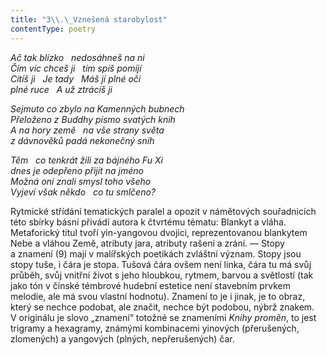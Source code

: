 ```yaml
---
title: "3\\.\_Vznešená starobylost"
contentType: poetry
---
```


<section>

_Ač tak blízko   nedosáhneš na ni  
Čím víc chceš ji   tím spíš pomíjí  
Cítíš ji   Je tady   Máš jí plné oči  
plné ruce   A už ztrácíš ji_

</section>

<section>

_Sejmuto co zbylo na Kamenných bubnech  
Přeloženo z Buddhy písmo svatých knih  
A na hory země   na vše strany světa  
z dávnověků padá nekonečný sníh_

</section>

<section>

_Těm   co tenkrát žili za bájného Fu Xi  
dnes je odepřeno přijít na jméno  
Možná oni znali smysl toho všeho  
Vyjeví však někdo   co tu smlčeno?_

</section>


<section>

Rytmické střídání tematických paralel a opozit v námětových souřadnicích této sbírky básní přivádí autora k čtvrtému tématu: Blankyt a vláha. Metaforický titul tvoří yin-yangovou dvojici, reprezentovanou blankytem Nebe a vláhou Země, atributy jara, atributy rašení a zrání. — Stopy a znamení (9) mají v malířských poetikách zvláštní význam. Stopy jsou stopy tuše, i čára je stopa. Tušová čára ovšem není linka, čára tu má svůj průběh, svůj vnitřní život s jeho hloubkou, rytmem, barvou a světlostí (tak jako tón v čínské témbrové hudební estetice není stavebním prvkem melodie, ale má svou vlastní hodnotu). Znamení to je i jinak, je to obraz, který se nechce podobat, ale značit, nechce být podobou, nýbrž znakem. V originálu je slovo „znamení“ totožné se znameními _Knihy_ _proměn_, to jest trigramy a hexagramy, známými kombinacemi yinových (přerušených, zlomených) a yangových (plných, nepřerušených) čar.

</section>
